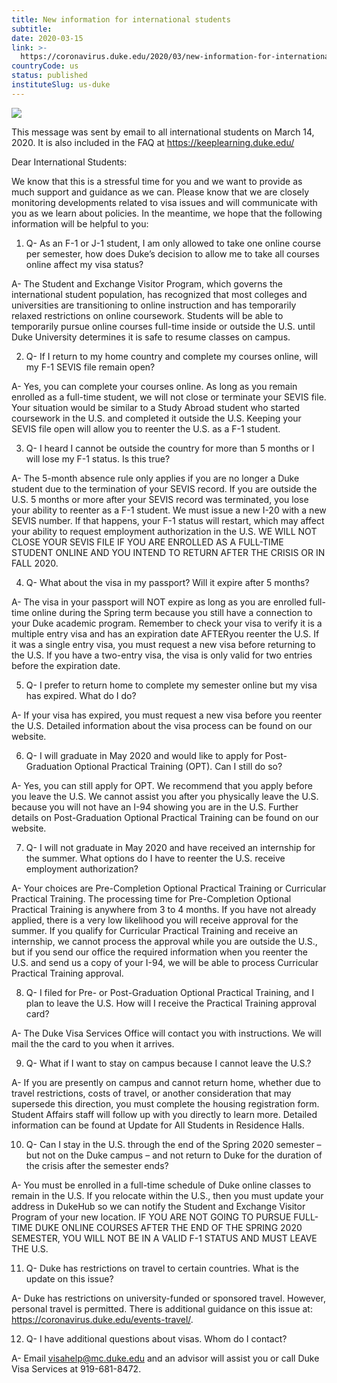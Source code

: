 ```yaml
---
title: New information for international students
subtitle: 
date: 2020-03-15
link: >-
  https://coronavirus.duke.edu/2020/03/new-information-for-international-students/
countryCode: us
status: published
instituteSlug: us-duke
---
```

![](https://coronavirus.duke.edu/wp-content/uploads/2020/03/ms-icon-310x310-1-88x88.png)

This message was sent by email to all international students on March 14, 2020. It is also included in the FAQ at https://keeplearning.duke.edu/

Dear International Students:

We know that this is a stressful time for you and we want to provide as much support and guidance as we can. Please know that we are closely monitoring developments related to visa issues and will communicate with you as we learn about policies. In the meantime, we hope that the following information will be helpful to you:

1. Q- As an F-1 or J-1 student, I am only allowed to take one online course per semester, how does Duke’s decision to allow me to take all courses online affect my visa status?

A- The Student and Exchange Visitor Program, which governs the international student population, has recognized that most colleges and universities are transitioning to online instruction and has temporarily relaxed restrictions on online coursework. Students will be able to temporarily pursue online courses full-time inside or outside the U.S. until Duke University determines it is safe to resume classes on campus.

2. Q- If I return to my home country and complete my courses online, will my F-1 SEVIS file remain open?

A- Yes, you can complete your courses online. As long as you remain enrolled as a full-time student, we will not close or terminate your SEVIS file. Your situation would be similar to a Study Abroad student who started coursework in the U.S. and completed it outside the U.S. Keeping your SEVIS file open will allow you to reenter the U.S. as a F-1 student.

3. Q- I heard I cannot be outside the country for more than 5 months or I will lose my F-1 status. Is this true?

A- The 5-month absence rule only applies if you are no longer a Duke student due to the termination of your SEVIS record. If you are outside the U.S. 5 months or more after your SEVIS record was terminated, you lose your ability to reenter as a F-1 student. We must issue a new I-20 with a new SEVIS number. If that happens, your F-1 status will restart, which may affect your ability to request employment authorization in the U.S. WE WILL NOT CLOSE YOUR SEVIS FILE IF YOU ARE ENROLLED AS A FULL-TIME STUDENT ONLINE AND YOU INTEND TO RETURN AFTER THE CRISIS OR IN FALL 2020.

4. Q- What about the visa in my passport? Will it expire after 5 months?

A- The visa in your passport will NOT expire as long as you are enrolled full-time online during the Spring term because you still have a connection to your Duke academic program. Remember to check your visa to verify it is a multiple entry visa and has an expiration date AFTERyou reenter the U.S. If it was a single entry visa, you must request a new visa before returning to the U.S. If you have a two-entry visa, the visa is only valid for two entries before the expiration date.

5. Q- I prefer to return home to complete my semester online but my visa has expired. What do I do?

A- If your visa has expired, you must request a new visa before you reenter the U.S. Detailed information about the visa process can be found on our website.

6. Q- I will graduate in May 2020 and would like to apply for Post-Graduation Optional Practical Training (OPT). Can I still do so?

A- Yes, you can still apply for OPT. We recommend that you apply before you leave the U.S. We cannot assist you after you physically leave the U.S. because you will not have an I-94 showing you are in the U.S. Further details on Post-Graduation Optional Practical Training can be found on our website.

7. Q- I will not graduate in May 2020 and have received an internship for the summer. What options do I have to reenter the U.S. receive employment authorization?

A- Your choices are Pre-Completion Optional Practical Training or Curricular Practical Training. The processing time for Pre-Completion Optional Practical Training is anywhere from 3 to 4 months. If you have not already applied, there is a very low likelihood you will receive approval for the summer. If you qualify for Curricular Practical Training and receive an internship, we cannot process the approval while you are outside the U.S., but if you send our office the required information when you reenter the U.S. and send us a copy of your I-94, we will be able to process Curricular Practical Training approval.

8. Q- I filed for Pre- or Post-Graduation Optional Practical Training, and I plan to leave the U.S. How will I receive the Practical Training approval card?

A- The Duke Visa Services Office will contact you with instructions. We will mail the the card to you when it arrives.

9. Q- What if I want to stay on campus because I cannot leave the U.S.?

A- If you are presently on campus and cannot return home, whether due to travel restrictions, costs of travel, or another consideration that may supersede this direction, you must complete the housing registration form. Student Affairs staff will follow up with you directly to learn more. Detailed information can be found at Update for All Students in Residence Halls.

10. Q- Can I stay in the U.S. through the end of the Spring 2020 semester – but not on the Duke campus – and not return to Duke for the duration of the crisis after the semester ends?

A- You must be enrolled in a full-time schedule of Duke online classes to remain in the U.S. If you relocate within the U.S., then you must update your address in DukeHub so we can notify the Student and Exchange Visitor Program of your new location. IF YOU ARE NOT GOING TO PURSUE FULL-TIME DUKE ONLINE COURSES AFTER THE END OF THE SPRING 2020 SEMESTER, YOU WILL NOT BE IN A VALID F-1 STATUS AND MUST LEAVE THE U.S.

11. Q- Duke has restrictions on travel to certain countries. What is the update on this issue?

A- Duke has restrictions on university-funded or sponsored travel. However, personal travel is permitted. There is additional guidance on this issue at: https://coronavirus.duke.edu/events-travel/.

12. Q- I have additional questions about visas. Whom do I contact?

A- Email visahelp@mc.duke.edu and an advisor will assist you or call Duke Visa Services at 919-681-8472.
